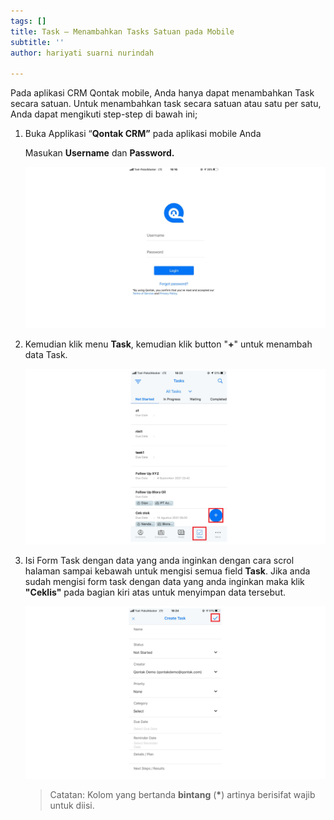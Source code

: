 ```yaml
---
tags: []
title: Task – Menambahkan Tasks Satuan pada Mobile
subtitle: ''
author: hariyati suarni nurindah

---
```

Pada aplikasi CRM Qontak mobile, Anda hanya dapat menambahkan Task secara satuan. Untuk menambahkan task  secara satuan atau satu per satu, Anda dapat mengikuti step-step di bawah ini;

1. Buka Applikasi “**Qontak CRM”** pada aplikasi mobile Anda

   Masukan **Username** dan **Password.**

   ![](/uploads/kontakmobile.PNG)
2. Kemudian klik menu **Task**, kemudian klik button "**+**" untuk menambah data Task.

   ![](/uploads/tambahsatuantaskmobile.PNG)
3. Isi Form Task dengan data yang anda inginkan dengan cara scrol halaman sampai kebawah untuk mengisi semua field **Task**. Jika anda sudah mengisi form task dengan data yang anda inginkan maka klik **"Ceklis"** pada bagian kiri atas untuk menyimpan data tersebut.

   ![](/uploads/tambahsatuantaskmobile1.PNG)

   > Catatan: Kolom yang bertanda **bintang** (__*__) artinya berisifat wajib untuk diisi.